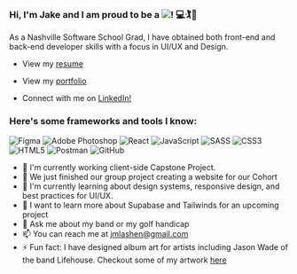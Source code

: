 ### Hi, I'm Jake and I am proud to be a ![](https://img.shields.io/badge/-Software%20Developer-blue)! 💻🏌️🎸
As a Nashville Software School Grad, I have obtained both front-end and back-end developer skills with a focus in UI/UX and Design. 

- View my [resume](https://drive.google.com/file/d/1qWfI4xuKsbo4cv1dX5e9IHmsA8XTs-Q3/view) 

- View my [portfolio](https://drive.google.com/file/d/1qWfI4xuKsbo4cv1dX5e9IHmsA8XTs-Q3/view)

- Connect with me on [LinkedIn!](https://www.linkedin.com/in/jake-lashenik/)

### Here's some frameworks and tools I know:

![Figma](https://img.shields.io/badge/figma-%23F24E1E.svg?style=for-the-badge&logo=figma&logoColor=white)
![Adobe Photoshop](https://img.shields.io/badge/adobephotoshop-%2331A8FF.svg?style=for-the-badge&logo=adobephotoshop&logoColor=white)
![React](https://img.shields.io/badge/react-%2320232a.svg?style=for-the-badge&logo=react&logoColor=%2361DAFB)
![JavaScript](https://img.shields.io/badge/javascript-%23323330.svg?style=for-the-badge&logo=javascript&logoColor=%23F7DF1E)
![SASS](https://img.shields.io/badge/SASS-hotpink.svg?style=for-the-badge&logo=SASS&logoColor=white)
![CSS3](https://img.shields.io/badge/css3-%231572B6.svg?style=for-the-badge&logo=css3&logoColor=white)
![HTML5](https://img.shields.io/badge/html5-%23E34F26.svg?style=for-the-badge&logo=html5&logoColor=white)
![Postman](https://img.shields.io/badge/Postman-FF6C37?style=for-the-badge&logo=postman&logoColor=white)
![GitHub](https://img.shields.io/badge/github-%23121011.svg?style=for-the-badge&logo=github&logoColor=white)


- 🔭 I'm currently working client-side Capstone Project.
- 🌱 We just finished our group project creating a website for our Cohort
- 👯 I'm currently learning about design systems, responsive design, and best practices for UI/UX. 
- 🤔 I want to learn more about Supabase and Tailwinds for an upcoming project
- 💬 Ask me about my band or my golf handicap
- 📫 You can reach me at [jmlashen@gmail.com](@jmlashen@gmail.com)
- ⚡ Fun fact: I have designed album art for artists including Jason Wade of the band Lifehouse. 
Checkout some of my artwork [here](https://www.instagram.com/jake_diggity/)
